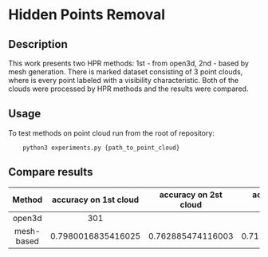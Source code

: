 # Hidden Points Removal #
## Description ##
This work presents two HPR methods: 1st - from open3d, 2nd - based by mesh generation. There is marked dataset 
consisting of 3 point clouds, where is every point labeled with a visibility characteristic. Both of the clouds were
processed by HPR methods and the results were compared. 
## Usage ##
To test methods on point cloud run from the root of repository:
```
    python3 experiments.py {path_to_point_cloud}
```
## Compare results ##
|   Method   | accuracy on 1st cloud  | accuracy on 2st cloud  | accuracy on 3st cloud |
|:----------:|:----------------------:|:----------------------:|:---------------------:|
|   open3d   |          301           |                        |                       |
| mesh-based |   0.7980016835416025   |   0.762885474116003    |   0.711016091696132   |